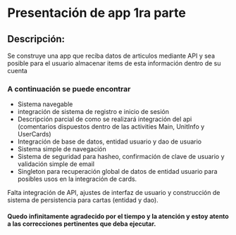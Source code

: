 # Presentación de app 1ra parte
## Descripción:
Se construye una app que reciba datos de articulos mediante API y sea posible para el usuario almacenar items
de esta información dentro de su cuenta

### A continuación se puede encontrar
* Sistema navegable
* integración de sistema de registro e inicio de sesión
* Descripción parcial de como se realizará integración del api (comentarios dispuestos dentro de las activities Main, UnitInfo y UserCards)
* Integración de base de datos, entidad usuario y dao de usuario
* Sistema simple de navegación
* Sistema de seguridad para hasheo, confirmación de clave de usuario y validación simple de email
* Singleton para recuperación global de datos de entidad usuario para posibles usos en la integración de cards.

Falta integración de API, ajustes de interfaz de usuario y construcción de sistema de persistencia para cartas (entidad y dao).

#### Quedo infinitamente agradecido por el tiempo y la atención y estoy atento a las correcciones pertinentes que deba ejecutar.

